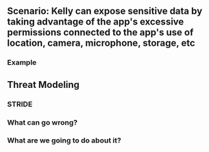 ## Scenario: Kelly can expose sensitive data by taking advantage of the app's excessive permissions connected to the app's use of location, camera, microphone, storage, etc

### Example

## Threat Modeling

### STRIDE

### What can go wrong?

### What are we going to do about it?